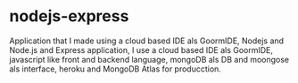 # nodejs-express

Application that I made using a cloud based IDE als GoormIDE, Nodejs and Node.js and Express application, I use a cloud based IDE als GoormIDE, javascript like front and backend language, mongoDB als DB and moongose als interface, heroku and MongoDB Atlas for producction.  
